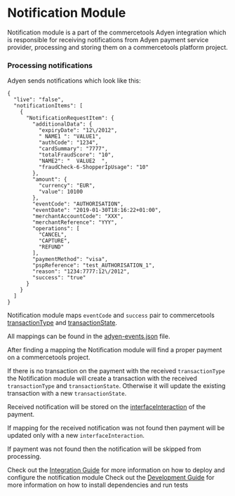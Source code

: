 # Notification Module

Notification module is a part of the commercetools Adyen integration
which is responsible for receiving notifications from Adyen payment service provider,
processing and storing them on a commercetools platform project.


### Processing notifications
Adyen sends notifications which look like this:

```
{
  "live": "false",
  "notificationItems": [
    {
      "NotificationRequestItem": {
        "additionalData": {
          "expiryDate": "12\/2012",
          " NAME1 ": "VALUE1",
          "authCode": "1234",
          "cardSummary": "7777",
          "totalFraudScore": "10",
          "NAME2": "  VALUE2  ",
          "fraudCheck-6-ShopperIpUsage": "10"
        },
        "amount": {
          "currency": "EUR",
          "value": 10100
        },
        "eventCode": "AUTHORISATION",
        "eventDate": "2019-01-30T18:16:22+01:00",
        "merchantAccountCode": "XXX",
        "merchantReference": "YYY",
        "operations": [
          "CANCEL",
          "CAPTURE",
          "REFUND"
        ],
        "paymentMethod": "visa",
        "pspReference": "test_AUTHORISATION_1",
        "reason": "1234:7777:12\/2012",
        "success": "true"
      }
    }
  ]
}

```

Notification module maps `eventCode` and `success` pair to
commercetools [transactionType](https://docs.commercetools.com/http-api-projects-payments#transactiontype)
and [transactionState](https://docs.commercetools.com/http-api-projects-payments#transactionstate).

All mappings can be found in the [adyen-events.json](./resources/adyen-events.json) file.

After finding a mapping the Notification module will find a proper
payment on a commercetools project.

If there is no transaction on the payment with the received `transactionType`
the Notification module will create a transaction with the received `transactionType` and
`transactionState`. Otherwise it will update the existing transaction with a new `transactionState`.

Received notification will be stored on the [interfaceInteraction](https://docs.commercetools.com/http-api-projects-payments#add-interfaceinteraction) of the payment.

If mapping for the received notification was not found then payment will be updated only with a new `interfaceInteraction`.

If payment was not found then the notification will be skipped from processing.

Check out the [Integration Guide](./docs/IntegrationGuide.md) for more information on how to deploy and configure the notification module
Check out the [Development Guide](./docs/DevelopmentGuide.md) for more information on how to install dependencies and run tests
